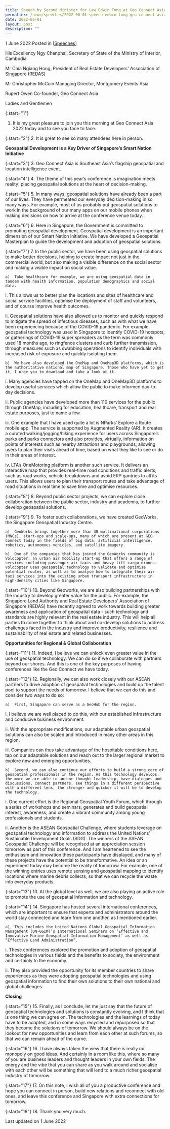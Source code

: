 ```yaml
---
title: Speech by Second Minister for Law Edwin Tong at Geo Connect Asia 2022
permalink: /news/speeches/2022-06-01-speech-edwin-tong-geo-connect-asia-2022
date: 2022-06-01
layout: post
description: ""
---
```

1 June 2022 Posted in [[Speeches](/news/speeches)]

His Excellency Ngy Chanphal, Secretary of State of the Ministry of Interior, Cambodia 

Mr Chia Ngiang Hong, President of Real Estate Developers' Association of Singapore (REDAS)

Mr Christopher McCuin
Managing Director, Montgomery Events Asia

Rupert Owen
Co-founder, Geo Connect Asia

Ladies and Gentlemen


{:start="1"}
1.	It is my great pleasure to join you this morning at Geo Connect Asia 2022 today and to see you face to face. 

{:start="2"}
2.	It is great to see so many attendees here in person. 

**Geospatial Development is a Key Driver of Singapore’s Smart Nation Initiative**

{:start="3"}
3.	Geo Connect Asia is Southeast Asia’s flagship geospatial and location intelligence event.

{:start="4"}
4.	The theme of this year’s conference is imagination meets reality: placing geospatial solutions at the heart of decision-making. 

{:start="5"}
5.	In many ways, geospatial solutions have already been a part of our lives. They have permeated our everyday decision-making in so many ways.  For example, most of us probably put geospatial solutions to work in the background of our many apps on our mobile phones when making decisions on how to arrive at the conference venue today. 

{:start="6"}
6.	Here in Singapore, the Government is committed to promoting geospatial development. Geospatial development is an important dimension of our Smart Nation initiative. We have developed a Geospatial Masterplan to guide the development and adoption of geospatial solutions. 

{:start="7"}
7.	In the public sector, we have been using geospatial solutions to make better decisions, helping to create impact not just in the commercial world, but also making a visible difference on the social sector and making a visible impact on social value. 

    a)	Take healthcare for example, we are using geospatial data in tandem with health information, population demographics and social data.

i.	This allows us to better plan the locations and sites of healthcare and social service facilities, optimise the deployment of staff and volunteers, and of course improve health outcomes. 

ii.	Geospatial solutions have also allowed us to monitor and quickly respond to mitigate the spread of infectious diseases, such as with what we have been experiencing because of the COVID-19 pandemic. For example, geospatial technology was used in Singapore to identify COVID-19 hotspots, or gatherings of COVID-19 super spreaders as the term was commonly used 18 months ago, to ringfence clusters and curb further transmission, through measures such as swabbing operations to identify individuals with increased risk of exposure and quickly isolating them.

    b)	We have also developed the OneMap and OneMap3D platforms, which is the authoritative national map of Singapore. Those who have yet to get it, I urge you to download and take a look at it. 

i.	Many agencies have tapped on the OneMap and OneMap3D platforms to develop useful services which allow the public to make informed day-to-day decisions.  

ii.	Public agencies have developed more than 110 services for the public through OneMap, including for education, healthcare, transport and real estate purposes, just to name a few. 

iii.	One example that I have used quite a lot is NParks’ Explore a Route mobile app. The service is supported by Augmented Reality (AR). It creates a curated walking/jogging/hiking experience for users across Singapore’s parks and parks connectors and also provides, virtually, information on points of interests such as nearby attractions and playgrounds, allowing users to plan their visits ahead of time, based on what they like to see or do in their areas of interest. 

iv.	LTA’s OneMotoring platform is another such service. It delivers an interactive map that provides real-time road conditions and traffic alerts, such as road works, vehicle breakdowns and avoid ERP gantries to all its users. This allows users to plan their transport routes and take advantage of road situations in real time to save time and optimise resources. 

{:start="8"}
8.	Beyond public sector projects, we can explore close collaboration between the public sector, industry and academia, to further develop geospatial solutions.

{:start="9"}
9.	To foster such collaborations, we have created GeoWorks, the Singapore Geospatial Industry Centre. 

    a)	GeoWorks brings together more than 40 multinational corporations (MNCs), start-ups and scale-ups, many of which are present at GEO Connect today in the fields of big data, artificial intelligence, robotics, autonomous vehicles, and satellite imagery. 

    b)	One of the companies that has joined the GeoWorks community is Volocopter, an urban air mobility start-up that offers a range of services including passenger air taxis and heavy lift cargo drones. Volocopter uses geospatial technology to validate and optimise potential routes, as well as to analyse how to integrate their air taxi services into the existing urban transport infrastructure in high-density cities like Singapore.

{:start="10"}
10.	Beyond Geoworks, we are also building partnerships with the industry to develop greater value for the public. For example, the Singapore Land Authority and Real Estate Developers’ Association of Singapore (REDAS) have recently agreed to work towards building greater awareness and application of geospatial data - such technology and standards are highly relevant in the real estate industry. This will help all parties to come together to think about and co-develop solutions to address challenges faced in the industry and improve productivity, resilience and sustainability of real estate and related businesses.

**Opportunities for Regional & Global Collaboration**

{:start="11"}
11.	Indeed, I believe we can unlock even greater value in the use of geospatial technology. We can do so if we collaborate with partners beyond our shores. And this is one of the key purposes of having conferences like the Geo Connect we have today.

{:start="12"}
12.	Regionally, we can also work closely with our ASEAN partners to drive adoption of geospatial technologies and build up the talent pool to support the needs of tomorrow. I believe that we can do this and consider two ways to do so: 

    a)	First, Singapore can serve as a GeoHub for the region. 

i.	I believe we are well placed to do this, with our established infrastructure and conducive business environment. 

ii.	With the appropriate modifications, our adaptable urban geospatial solutions can also be scaled and introduced in many other areas in this region. 

iii.	Companies can thus take advantage of the hospitable conditions here, tap on our adaptable solutions and reach out to the larger regional market to explore new and emerging opportunities.

    b)	Second, we can also continue our efforts to build a strong core of geospatial professionals in the region. As this technology develops, the more we are able to anchor thought leadership, have dialogues and discussions, connect partners, see things in a different perspective with a different lens, the stronger and quicker it will be to develop the technology.

i.	One current effort is the Regional Geospatial Youth Forum, which through a series of workshops and seminars, generates and build geospatial interest, awareness, and create a vibrant community among young professionals and students. 

ii.	Another is the ASEAN Geospatial Challenge, where students leverage on geospatial technology and information to address the United Nations’ Sustainable Development Goals (SDG). The winners of the ASEAN Geospatial Challenge will be recognised at an appreciation session tomorrow as part of this conference. And I am heartened to see the enthusiasm and innovation these participants have displayed, and many of these projects have the potential to be transformative. An idea or an experiment today may become the reality of tomorrow. For example, one of the winning entries uses remote sensing and geospatial mapping to identify locations where marine debris collects, so that we can recycle the waste into everyday products. 

{:start="13"}
13.	At the global level as well, we are also playing an active role to promote the use of geospatial information and technology. 

{:start="14"}
14.	Singapore has hosted several international conferences, which are important to ensure that experts and administrators around the world stay connected and learn from one another, as I mentioned earlier. 

    a)	This includes the United Nations Global Geospatial Information Management (UN-GGIM)’s International Seminars on ‘Effective and Innovative Marine Geospatial Information Management’ as well as “Effective Land Administration”.

i.	These conferences explored the promotion and adoption of geospatial technologies in various fields and the benefits to society, the environment and certainly to the economy.

ii.	They also provided the opportunity for its member countries to share experiences as they were adopting geospatial technologies and using geospatial information to find their own solutions to their own national and global challenges. 

**Closing**

{:start="15"}
15.	Finally, as I conclude, let me just say that the future of geospatial technologies and solutions is constantly evolving, and I think that is one thing we can agree on. The technologies and the learnings of today have to be adapted, and in some ways recycled and repurposed so that they become the solutions of tomorrow. We should always be on the lookout for new opportunities and learn from each other at such forums, so that we can remain ahead of the curve.  

{:start="16"}
16.	I have always taken the view that there is really no monopoly on good ideas. And certainly in a room like this, where so many of you are business leaders and thought leaders in your own fields. The energy and the vibe that you can share as you walk around and socialise with each other will be something that will lend to a much richer geospatial industry of tomorrow. 

{:start="17"}
17.	On this note, I wish all of you a productive conference and hope you can connect in person, build new relations and reconnect with old ones, and leave this conference and Singapore with extra connections for tomorrow.  

{:start="18"}
18.	Thank you very much. 

<p class="right-side-updated">Last updated on 1 June 2022</p>